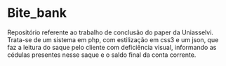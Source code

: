 # Bite_bank
Repositório referente ao trabalho de conclusão do paper da Uniasselvi. Trata-se de um sistema em php, com estilização em css3 e um json, que faz a leitura do saque pelo cliente com deficiência visual, informando as cédulas presentes nesse saque e o saldo final da conta corrente.
